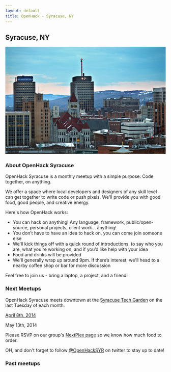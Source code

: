 ```yaml
---
layout: default
title: OpenHack - Syracuse, NY
---
```


## Syracuse, NY

![Downtown Syracuse](/syracuse/syracuse.jpg)

### About OpenHack Syracuse

OpenHack Syracuse is a monthly meetup with a simple purpose: Code together, on anything.

We offer a space where local developers and designers of any skill level can get together to write code or push pixels. We'll provide you with good food, good people, and creative energy.

Here's how OpenHack works:

* You can hack on anything! Any language, framework, public/open-source, personal projects, client work... anything!
* You don’t have to have an idea to hack on, you can come join someone else
* We'll kick things off with a quick round of introductions, to say who you are, what you’re working on, and if you’d like help with your idea
* Food and drinks will be provided
* We'll generally wrap up around 9pm. If there’s interest, we'll head to a nearby coffee shop or bar for more discussion

Feel free to join us - bring a laptop, a project, and a friend!

### Next Meetups

OpenHack Syracuse meets downtown at the [Syracuse Tech Garden](http://www.thetechgarden.com/) on the last Tuesday of each month.

[April 8th, 2014](http://nextplex.com/syracuse-ny/groups/openhack-syracuse/events/15908-openhack-1-0)

May 13th, 2014

Please RSVP on our group's [NextPlex page](http://nextplex.com/syracuse-ny/groups/openhack-syracuse) so we know how much food to order.

OH, and don't forget to follow [@OpenHackSYR](http://twitter.com/OpenHackSYR) on twitter to stay up to date!

### Past meetups
